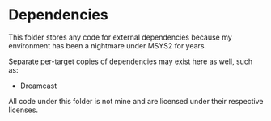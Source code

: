 # Dependencies

This folder stores any code for external dependencies because my environment has been a nightmare under MSYS2 for years.

Separate per-target copies of dependencies may exist here as well, such as:
* Dreamcast

All code under this folder is not mine and are licensed under their respective licenses.